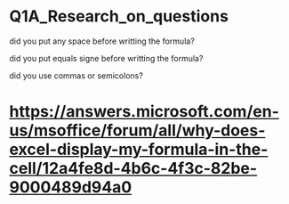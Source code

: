 # Q1A_Research_on_questions 

did you put any space before writting the formula?

did you put equals signe before writting the formula?

did you use commas or semicolons?


# https://answers.microsoft.com/en-us/msoffice/forum/all/why-does-excel-display-my-formula-in-the-cell/12a4fe8d-4b6c-4f3c-82be-9000489d94a0

